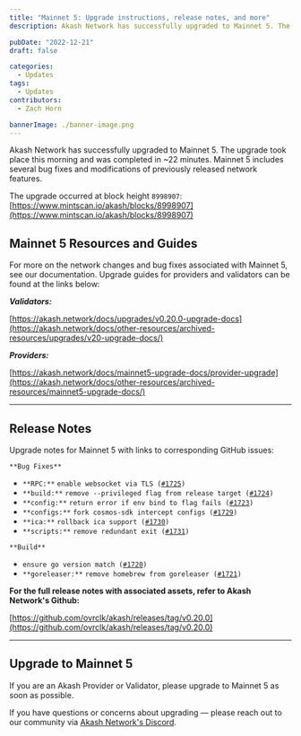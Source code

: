 ```yaml
---
title: "Mainnet 5: Upgrade instructions, release notes, and more"
description: Akash Network has successfully upgraded to Mainnet 5. The upgrade took place this morning and was completed in ~22 minutes.

pubDate: "2022-12-21"
draft: false

categories:
  - Updates
tags:
  - Updates
contributors:
  - Zach Horn

bannerImage: ./banner-image.png
---
```


Akash Network has successfully upgraded to Mainnet 5. The upgrade took place this morning and was completed in ~22 minutes. Mainnet 5 includes several bug fixes and modifications of previously released network features.

The upgrade occurred at block height `8998907`: [https://www.mintscan.io/akash/blocks/8998907](https://www.mintscan.io/akash/blocks/8998907)

## Mainnet 5 Resources and Guides

For more on the network changes and bug fixes associated with Mainnet 5, see our documentation. Upgrade guides for providers and validators can be found at the links below:

**_Validators:_**

[https://akash.network/docs/upgrades/v0.20.0-upgrade-docs](https://akash.network/docs/other-resources/archived-resources/upgrades/v20-upgrade-docs/)

**_Providers:_**

[https://akash.network/docs/mainnet5-upgrade-docs/provider-upgrade](https://akash.network/docs/other-resources/archived-resources/mainnet5-upgrade-docs/)

---

## Release Notes

Upgrade notes for Mainnet 5 with links to corresponding GitHub issues:

`**Bug Fixes**`

- `**RPC:**` `enable websocket via TLS (`[`#1725`](https://github.com/ovrclk/akash/issues/1725)`)`
- `**build:**` `remove --privileged flag from release target (`[`#1724`](https://github.com/ovrclk/akash/issues/1724)`)`
- `**config:**` `return error if env bind to flag fails (`[`#1723`](https://github.com/ovrclk/akash/issues/1723)`)`
- `**configs:**` `fork cosmos-sdk intercept configs (`[`#1729`](https://github.com/ovrclk/akash/issues/1729)`)`
- `**ica:**` `rollback ica support (`[`#1730`](https://github.com/ovrclk/akash/issues/1730)`)`
- `**scripts:**` `remove redundant exit (`[`#1731`](https://github.com/ovrclk/akash/issues/1731)`)`

`**Build**`

- `ensure go version match (`[`#1720`](https://github.com/ovrclk/akash/issues/1720)`)`
- `**goreleaser:**` `remove homebrew from goreleaser (`[`#1721`](https://github.com/ovrclk/akash/issues/1721)`)`

**For the full release notes with associated assets, refer to Akash Network's Github:**

[https://github.com/ovrclk/akash/releases/tag/v0.20.0](https://github.com/ovrclk/akash/releases/tag/v0.20.0)

---

## Upgrade to Mainnet 5

If you are an Akash Provider or Validator, please upgrade to Mainnet 5 as soon as possible.

If you have questions or concerns about upgrading — please reach out to our community via [Akash Network's Discord](https://discord.com/invite/akash).
